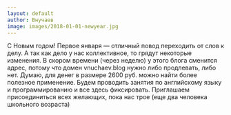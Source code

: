 ```yaml
---
layout: default
author: Внучаев
image: images/2018-01-01-newyear.jpg
---
```

С Новым годом!
Первое января — отличный повод переходить от слов к делу. А так как дело у нас коллективное, то грядут некоторые изменения. В скором времени (через неделю) у этого блога сменится адрес, потому что домен vnuchaev.blog нужно либо продлевать, либо нет. Думаю, для денег в размере 2600 руб. можно найти более полезное применение. Будем проводить занятия по английскому языку и программированию и все здесь фиксировать. Приглашаем присоединиться всех желающих, пока нас трое (еще два человека школьного возраста)
